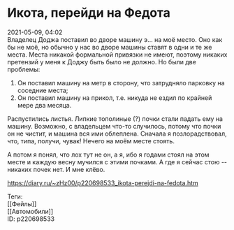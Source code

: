 Икота, перейди на Федота
=========================

   
 2021-05-09, 04:02   
  Владелец Доджа поставил во дворе машину э... на моё место. Оно как бы не моё, но обычно у нас во дворе машины ставят в одни и те же места. Места никакой формальной привязки не имеют, поэтому никаких претензий у меня к Доджу быть было не должно. Но были две проблемы:   
   
 1. Он поставил машину на метр в сторону, что затрудняло парковку на соседние места;   
 2. Он поставил машину на прикол, т.е. никуда не ездил по крайней мере два месяца.   
   
 Распустились листья. Липкие тополиные (?) почки стали падать ему на машину. Возможно, с владельцем что-то случилось, потому что почки он не чистит, и машина вся ими облеплена. Сначала я позлорадствовал, что, типа, получи, чувак! Нечего на моём месте стоять.   
   
 А потом я понял, что лох тут не он, а я, ибо я годами стоял на этом месте и каждую весну мучился с этими почками. А где я сейчас стою -- никаких почек нет. И мне клёво.   
    
 <https://diary.ru/~zHz00/p220698533_ikota-perejdi-na-fedota.htm>   
   
 Теги:   
 [[Фейлы]]   
 [[Автомобили]]   
 ID: p220698533
